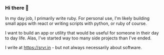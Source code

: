 ### Hi there 👋
In my day job, I primarily write ruby. For personal use, I'm likely building small apps with react or writing scripts with python, or ruby of course.

I want to build an app or utility that would be useful for someone in their day to day life. Alas, I've started way too many side projects than I've ended.

I write at https://srvr.in - but not always necessarily about software.
